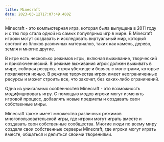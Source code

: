 ```yaml
---
title: Minecraft
date: 2023-03-12T17:07:49.460Z
---
```

<!--StartFragment-->

Minecraft - это компьютерная игра, которая была выпущена в 2011 году и с тех пор стала одной из самых популярных игр в мире. В Minecraft игроки могут создавать и исследовать виртуальный мир, который состоит из блоков различных материалов, таких как камень, дерево, земля и многие другие.

В игре есть несколько режимов игры, включая выживание, творческий и приключенческий. В режиме выживания игрок должен выживать в мире, собирая ресурсы, строя убежище и борясь с монстрами, которые появляются ночью. В режиме творчества игрок имеет неограниченные ресурсы и может строить все, что захочет, без каких-либо ограничений.

Одна из уникальных особенностей Minecraft - это возможность модифицировать игру. С помощью модов игроки могут изменять игровой процесс, добавлять новые предметы и создавать свои собственные миры.

Minecraft также имеет множество различных режимов многопользовательской игры, где игроки могут играть вместе и создавать свои собственные сообщества. Многие люди по всему миру создали свои собственные серверы Minecraft, где игроки могут играть вместе, общаться и делиться своими творениями.

<!--EndFragment-->